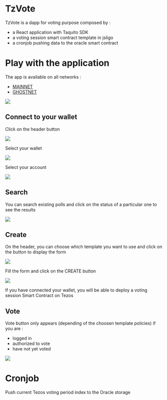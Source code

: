 # TzVote

[logo]: https://i.imgflip.com/r56sp.jpg?a456398 "Vote"

TzVote is a dapp for voting purpose composed by :

- a React application with Taquito SDK
- a voting session smart contract template in jsligo
- a cronjob pushing data to the oracle smart contract

# Play with the application

The app is available on all networks :

- [MAINNET](https://tzvote.marigold.dev/)
- [GHOSTNET](https://ghostnet.tzvote.marigold.dev/)

![](doc/home.png)

## Connect to your wallet

Click on the header button

![](doc/connect.png)

Select your wallet

![](doc/beacon.png)

Select your account

![](doc/account.png)

## Search

You can search existing polls and click on the status of a particular one to see the results

![](doc/search.png)

## Create

On the header, you can choose which template you want to use and click on the button to display the form

![](doc/create1.png)

Fill the form and click on the CREATE button

![](doc/create2.png)

If you have connected your wallet, you will be able to deploy a voting session Smart Contract on Tezos

## Vote

Vote button only appears (depending of the choosen template policies) if you are :

- logged in
- authorized to vote
- have not yet voted

![](doc/vote.png)

# Cronjob

Push current Tezos voting period index to the Oracle storage
